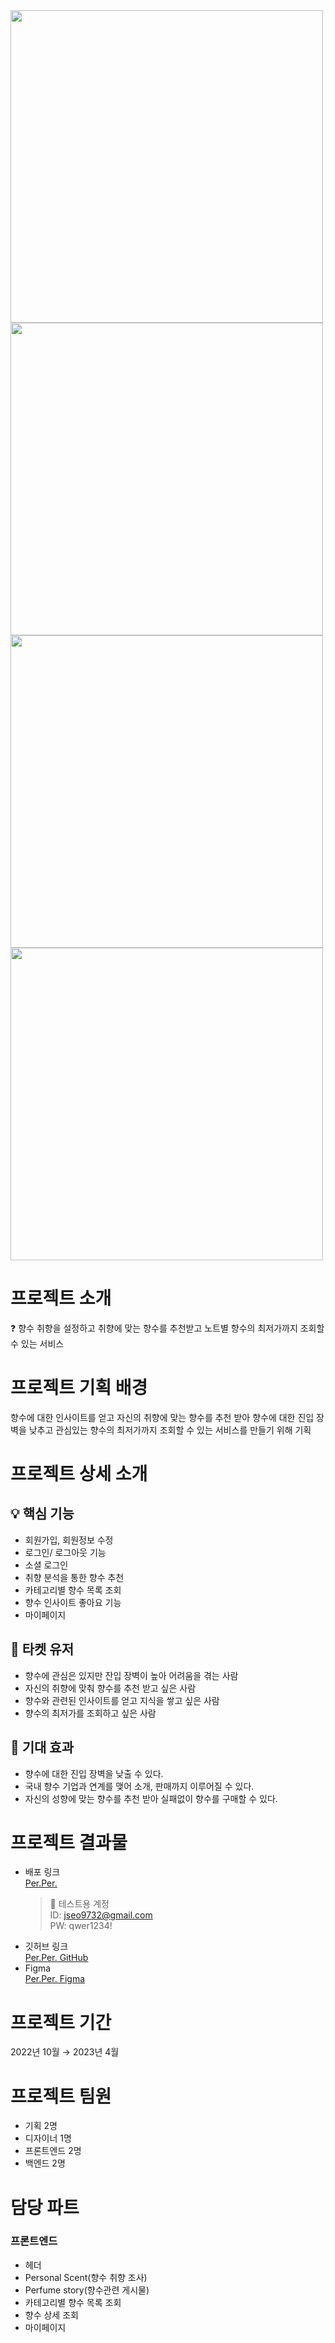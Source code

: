 <img width="500" src="https://github.com/user-attachments/assets/f4c1b6ca-fa11-4e00-b549-28d448f9a9a5"/>
<img width="500" src="https://github.com/user-attachments/assets/247fbe80-c356-404e-b57a-eead2af530fa">
<img width="500" src="https://github.com/user-attachments/assets/e118eca3-1ab6-4d2a-aa6e-26e179dfd86a">
<img width="500" src="https://github.com/user-attachments/assets/5886a3a8-3dd3-4a53-ad72-8317ccf61d40">

# 프로젝트 소개
❓ 향수 취향을 설정하고 취향에 맞는 향수를 추천받고 노트별 향수의 최저가까지 조회할 수 있는 서비스

# 프로젝트 기획 배경
향수에 대한 인사이트를 얻고 자신의 취향에 맞는 향수를 추천 받아 향수에 대한 진입 장벽을 낮추고 관심있는 향수의 최저가까지 조회할 수 있는 서비스를 만들기 위해 기획
    
# 프로젝트 상세 소개
## 💡 핵심 기능
- 회원가입, 회원정보 수정
- 로그인/ 로그아웃 기능
- 소셜 로그인
- 취향 분석을 통한 향수 추천
- 카테고리별 향수 목록 조회
- 향수 인사이트 좋아요 기능
- 마이페이지
    
## 🙋 타켓 유저  
- 향수에 관심은 있지만 잔입 장벽이 높아 어려움을 겪는 사람
- 자신의 취향에 맞춰 향수를 추천 받고 싶은 사람
- 향수와 관련된 인사이트를 얻고 지식을 쌓고 싶은 사람
- 향수의 최저가를 조회하고 싶은 사람
    
## 🎈 기대 효과
- 향수에 대한 진입 장벽을 낮출 수 있다.
- 국내 향수 기업과 연계를 맺어 소개, 판매까지 이루어질 수 있다.
- 자신의 성향에 맞는 향수를 추천 받아 실패없이 향수를 구매할 수 있다.

# 프로젝트 결과물
- 배포 링크  
    [Per.Per.](https://per-note-dev.vercel.app)
    > 🔑 테스트용 계정  
    > ID: jseo9732@gmail.com  
    > PW: qwer1234!  
- 깃허브 링크  
    [Per.Per. GitHub](https://github.com/teamperNote/PerPer-dev)  
- Figma  
    [Per.Per. Figma](https://www.figma.com/design/l9FHYz4f15RyKC1NTg5Uck/per.note)

# 프로젝트 기간
2022년 10월 → 2023년 4월

# 프로젝트 팀원
- 기획 2명
- 디자이너 1명
- 프론트엔드 2명
- 백엔드 2명

# 담당 파트
### 프론트엔드
- 헤더
- Personal Scent(향수 취향 조사)
- Perfume story(향수관련 게시물)
- 카테고리별 향수 목록 조회
- 향수 상세 조회
- 마이페이지
